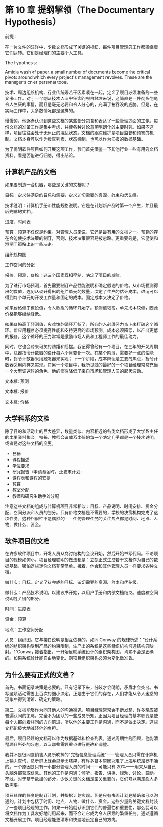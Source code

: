 # 第 10 章 提纲挈领（The Documentary Hypothesis）

前提：

在一片文件的汪洋中，少数文档形成了关键的枢纽，每件项目管理的工作都围绕着它们运转。它们是经理们的主要个人工具。

The hypothesis:

Amid a wash of paper, a small number of documents become the critical pivots around which every project's management revolves. These are the manager's chief personal tools.

技术、周边组织机构、行业传统等若干因素凑在一起，定义了项目必须准备的一些文书工作。对于一个刚从技术人员中任命的项目经理来说，这简直是一件彻头彻尾令人生厌的事情，而且是毫无必要和令人分心的，充满了被吞没的威胁。但是，在实际工作中，大多数情况都是这样的。

慢慢的，他逐渐认识到这些文档的某些部分包含和表达了一些管理方面的工作。每份文档的准备工作是集中考虑，并使各种讨论意见明朗化的主要时刻。如果不这样，项目往往会处于无休止的混乱状态。文档的跟踪维护是项目监督和预警的机制。文档本身可以作为检查列表、状态控制，也可以作为汇报的数据基础。

为了阐明软件项目如何开展这项工作，我们首先借鉴一下其他行业一些有用的文档资料，看是否能进行归纳，得出结论。

## 计算机产品的文档

如果要制造一台机器，哪些是关键的文档呢？

目标：定义待满足的目标和需要，定义迫切需要的资源、约束和优先级。

技术说明：计算机手册和性能规格说明。它是在计划新产品时第一个产生，并且最后完成的文档。

进度、时间表

预算：预算不仅仅是约束。对管理人员来说，它还是最有用的文档之一。预算的存在会迫使技术决策的制订，否则，技术决策很容易被忽略。更重要的是，它促使和澄清了策略上的一些决定。

组织机构图

工作空间的分配

报价、预测、价格：这三个因素互相牵制，决定了项目的成败。

<Figures figure="10-1"></Figures>

为了进行市场预测，首先需要制订产品性能说明和确定假设的价格。从市场预测得出的数值，连同从设计得出的组件单元的数量，决定了生产的估计成本，进而可以得到每个单元的开发工作量和固定的成本。固定成本又决定了价格。

如果价格低于假设值，令人欣慰的循环开始了。预测值较高，单元成本较低，因此价格能够继续降低。

如果价格高于预测值，灾难性的循环开始了，所有的人必须努力奋斗来打破这个循环。新应用程序必须提高性能和支持更高的市场预测。成本必须降低，以产出更低的报价。这个循环的压力常常是激励市场人员和工程师工作的最佳动力。

同时，它也会带来可笑的踌躇和摇摆。我记得曾经有一个项目，在三年的开发周期中，机器指令计数器的设计每六个月变化一次。在某个阶段，需要好一点的性能时，指令计数器采用触发器来实现；下一个阶段，成本降低是主要的焦点，指令计数器采用内存来实现。在另一个项目中，我所见过的最好的一个项目经理常常充当一个大型调速轮的角色，他的惯性降低了来自市场和管理人员的起伏波动。

文本框: 预测

文本框: 报价

文本框: 价格

## 大学科系的文档

除了目的和活动上的巨大差异，数量类似、内容相近的各类文档形成了大学系主任的主要资料集合。校长、教师会议或系主任的每一个决定几乎都是一个技术说明，或者是对这些文档的变更。

- 目标
- 课程描述
- 学位要求
- 研究报告（申请基金时，还要求计划）
- 课程表和课程的安排
- 预算
- 教室分配
- 教师和研究生助手的分配

注意这些文档的组成与计算机项目非常相似：目标、产品说明、时间安排、资金分配、空间分派和人员的划分。只有价格文档是不需要的，学校的决策机构完成了这项任务。这种相似性不是偶然的——任何管理任务的关注焦点都是时间、地点、人物、做什么、资金。

## 软件项目的文档

在许多软件项目中，开发人员从商讨结构的会议开始，然后开始书写代码。不论项目的规模如何小，项目经理聪明的做法都是：立刻正式生成若干文档作为自己的数据基础，哪怕这些迷你文档非常简单。接着，他会和其他管理人员一样要求各种文档。

做什么：目标。定义了待完成的目标、迫切需要的资源、约束和优先级。

做什么：产品技术说明。以建议书开始，以用户手册和内部文档结束。速度和空间说明是关键的部分。

时间：进度表

资金：预算

地点：工作空间分配

人员：组织图。它与接口说明是相互依存的，如同 Conway 的规律所述："设计系统的组织架构受到产品的约束限制，生产出的系统是这些组织机构沟通结构的映射。1"Conway 接着指出，一开始反映系统设计的组织架构图，肯定不会是正确的。如果系统设计能自由地变化，则项目组织架构必须为变化做准备。

## 为什么要有正式的文档？

首先，书面记录决策是必要的。只有记录下来，分歧才会明朗，矛盾才会突出。书写这项活动需要上百次的细小决定，正是由于它们的存在，人们才能从令人迷惑的现象中得到清晰、确定的策略。

第二，文档能够作为同其他人的沟通渠道。项目经理常常会不断发现，许多理应被普遍认同的策略，完全不为团队的一些成员所知。正因为项目经理的基本职责是使每个人都向着相同的方向前进，所以他的主要工作是沟通，而不是做出决定。这些文档能极大地减轻他的负担。

最后，项目经理的文档可以作为数据基础和检查列表。通过周期性的回顾，他能清楚项目所处的状态，以及哪些需要重点进行更改和调整。

我并不是很同意销售人员所吹捧的"完备信息管理系统"——管理人员只需在计算机上输入查询，显示屏上就会显示出结果。有许多基本原因决定了上述系统是行不通的。一个原因是只有一小部分管理人员的时间——可能只有 20%——用来从自己头脑外部获取信息。其他的工作是沟通：倾听、报告、讲授、规劝、讨论、鼓励。不过，对于基于数据的部分，少数关键的文档是至关重要的，它们可以满足绝大多数需要。

项目经理的任务是制订计划，并根据计划实现。但是只有书面计划是精确和可以沟通的。计划中包括了时间、地点、人物、做什么、资金。这些少量的关键文档封装了一些项目经理的工作。如果一开始就认识到它们的普遍性和重要性，那么就可以将文档作为工具友好地利用起来，而不会让它成为令人厌烦的繁重任务。通过遵循文档开展工作，项目经理能更清晰和快速地设定自己的方向。
